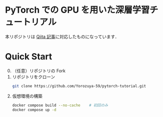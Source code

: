# PyTorch での GPU を用いた深層学習チュートリアル
本リポジトリは [Qiita 記事](https://qiita.com/Yorozuya59/items/671a4c0702d21eef2998)に対応したものになっています．

# Quick Start
0. （任意）リポジトリの Fork
1. リポジトリをクローン
    ```bash
    git clone https://github.com/Yorozuya-59/pytorch-tutorial.git
    ```
2. 仮想環境の構築
    ```bash
    docker compose build --no-cache    # 初回のみ
    docker compose up -d
    ```
